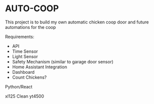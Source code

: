 # AUTO-COOP

This project is to build my own automatic chicken coop door and future automations for the coop

Requirements:
- API
- Time Sensor
- Light Sensor
- Safety Mechanism (similar to garage door sensor)
- Home Assistant Integration
- Dashboard
- Count Chickens?

Python/React

xl125 Clean
yt4500

